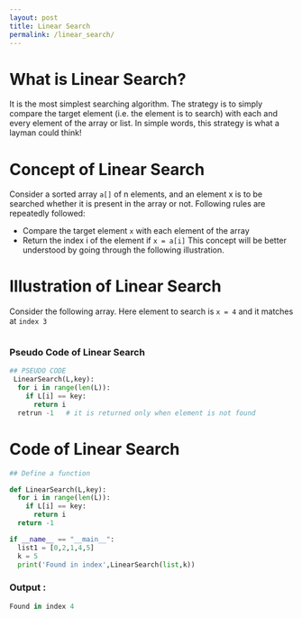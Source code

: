 ```yaml
---
layout: post
title: Linear Search
permalink: /linear_search/
---
```


# What is Linear Search?
It is the most simplest searching algorithm. The strategy is to simply compare the target element (i.e. the element is to search) with each and every element of the array or list. In simple words, this strategy is what a layman could think!

# Concept of Linear Search
Consider a sorted array `a[]` of n elements, and an element x is to be searched whether it is present in the array or not. 
Following rules are repeatedly followed:
 * Compare the target element `x` with each element of the array
 * Return the index i of the element if `x = a[i]`
This concept will be better understood by going through the following illustration. 
# Illustration of Linear Search
Consider the following array. Here element to search is `x = 4` and it matches at `index 3`
<p align="center">
   <img src="https://user-images.githubusercontent.com/35966401/48720491-0034de80-ec4a-11e8-8ed2-87ee327ff550.png" alt="" />
  
</p>

                                                                                       
### Pseudo Code of Linear Search
```py
## PSEUDO CODE
 LinearSearch(L,key):  
  for i in range(len(L)):
    if L[i] == key:
      return i
  retrun -1   # it is returned only when element is not found
```

# Code of Linear Search
```py
## Define a function 

def LinearSearch(L,key):  
  for i in range(len(L)):
    if L[i] == key:
      return i
  return -1

if __name__ == "__main__":  
  list1 = [0,2,1,4,5]
  k = 5
  print('Found in index',LinearSearch(list,k)) 
```
### Output :
```py 
Found in index 4 
```
